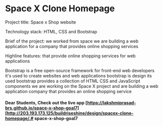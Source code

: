 # Space X Clone Homepage

Project title:     Space x Shop website 

Technology stack:    HTML, CSS and Bootstrap
 
Brief of the project:  we worked from space  we are building a web application for a company 
                        that provides online shopping services  

Highline features:     that provide online shopping services for  web applications

Bootstrap is a free open-source framework for front-end web developers it's used to create websites and web applications bootstrap is design   its used bootstrap provides a collection of HTML CSS and JavaScript components we are working on the Space X project and are building a web application company that provides an online shopping service 







#### Dear Students, Check out the live app [https://lakshmiprasad-brs.github.io/space-x-shop-goal7][http://203.193.173.125/buildriseshine/design/spacex-clone-homepage/.#   s p a c e - x - s h o p - g o a l 7 
 
 
